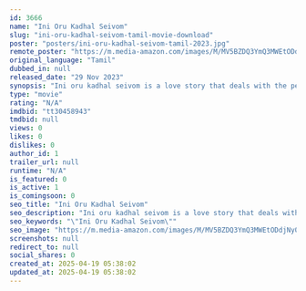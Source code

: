 ```yaml
---
id: 3666
name: "Ini Oru Kadhal Seivom"
slug: "ini-oru-kadhal-seivom-tamil-movie-download"
poster: "posters/ini-oru-kadhal-seivom-tamil-2023.jpg"
remote_poster: "https://m.media-amazon.com/images/M/MV5BZDQ3YmQ3MWEtODdjNy00ZGNlLWFhOTItNjllMWFhZTdjNGNjXkEyXkFqcGdeQXVyMTA4MzQ4NzMw._V1_SX300.jpg"
original_language: "Tamil"
dubbed_in: null
released_date: "29 Nov 2023"
synopsis: "Ini oru kadhal seivom is a love story that deals with the perception and ideology of a young man owing to his understanding about relationship in general and how his ideology changes with his love experience forms the crux of the ..."
type: "movie"
rating: "N/A"
imdbid: "tt30458943"
tmdbid: null
views: 0
likes: 0
dislikes: 0
author_id: 1
trailer_url: null
runtime: "N/A"
is_featured: 0
is_active: 1
is_comingsoon: 0
seo_title: "Ini Oru Kadhal Seivom"
seo_description: "Ini oru kadhal seivom is a love story that deals with the perception and ideology of a young man owing to his understanding about relationship in general and how his ideology changes with his love experience forms the crux of the ..."
seo_keywords: "\"Ini Oru Kadhal Seivom\""
seo_image: "https://m.media-amazon.com/images/M/MV5BZDQ3YmQ3MWEtODdjNy00ZGNlLWFhOTItNjllMWFhZTdjNGNjXkEyXkFqcGdeQXVyMTA4MzQ4NzMw._V1_SX300.jpg"
screenshots: null
redirect_to: null
social_shares: 0
created_at: 2025-04-19 05:38:02
updated_at: 2025-04-19 05:38:02
---
```


